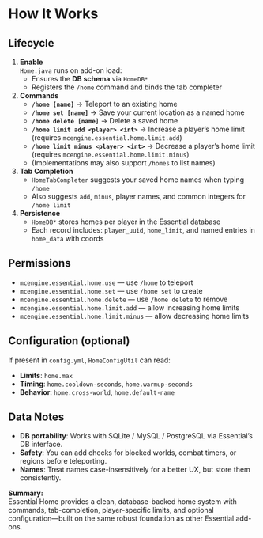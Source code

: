 # How It Works

## Lifecycle
1. **Enable**  
   `Home.java` runs on add-on load:
   - Ensures the **DB schema** via `HomeDB*`
   - Registers the `/home` command and binds the tab completer
2. **Commands**
   - **`/home [name]`** → Teleport to an existing home
   - **`/home set [name]`** → Save your current location as a named home  
   - **`/home delete [name]`** → Delete a saved home
   - **`/home limit add <player> <int>`** → Increase a player’s home limit (requires `mcengine.essential.home.limit.add`)
   - **`/home limit minus <player> <int>`** → Decrease a player’s home limit (requires `mcengine.essential.home.limit.minus`)
   - (Implementations may also support `/homes` to list names)
3. **Tab Completion**
   - `HomeTabCompleter` suggests your saved home names when typing `/home`
   - Also suggests `add`, `minus`, player names, and common integers for `/home limit`
4. **Persistence**
   - `HomeDB*` stores homes per player in the Essential database
   - Each record includes: `player_uuid`, `home_limit`, and named entries in `home_data` with coords

## Permissions
- `mcengine.essential.home.use` — use `/home` to teleport
- `mcengine.essential.home.set` — use `/home set` to create
- `mcengine.essential.home.delete` — use `/home delete` to remove
- `mcengine.essential.home.limit.add` — allow increasing home limits
- `mcengine.essential.home.limit.minus` — allow decreasing home limits

## Configuration (optional)
If present in `config.yml`, `HomeConfigUtil` can read:
- **Limits**: `home.max`
- **Timing**: `home.cooldown-seconds`, `home.warmup-seconds`
- **Behavior**: `home.cross-world`, `home.default-name`

## Data Notes
- **DB portability**: Works with SQLite / MySQL / PostgreSQL via Essential’s DB interface.
- **Safety**: You can add checks for blocked worlds, combat timers, or regions before teleporting.
- **Names**: Treat names case-insensitively for a better UX, but store them consistently.

**Summary:**  
Essential Home provides a clean, database-backed home system with commands, tab-completion, player-specific limits, and optional configuration—built on the same robust foundation as other Essential add-ons.
